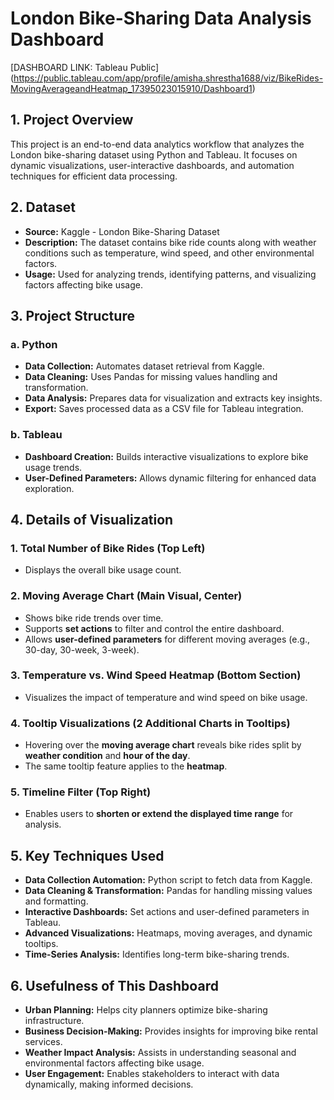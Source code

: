 # London Bike-Sharing Data Analysis Dashboard
[DASHBOARD LINK: Tableau Public] (https://public.tableau.com/app/profile/amisha.shrestha1688/viz/BikeRides-MovingAverageandHeatmap_17395023015910/Dashboard1)

## 1. Project Overview
This project is an end-to-end data analytics workflow that analyzes the London bike-sharing dataset using Python and Tableau. It focuses on dynamic visualizations, user-interactive dashboards, and automation techniques for efficient data processing.

## 2. Dataset
- **Source:** Kaggle - London Bike-Sharing Dataset
- **Description:** The dataset contains bike ride counts along with weather conditions such as temperature, wind speed, and other environmental factors.
- **Usage:** Used for analyzing trends, identifying patterns, and visualizing factors affecting bike usage.

## 3. Project Structure

### a. Python
- **Data Collection:** Automates dataset retrieval from Kaggle.
- **Data Cleaning:** Uses Pandas for missing values handling and transformation.
- **Data Analysis:** Prepares data for visualization and extracts key insights.
- **Export:** Saves processed data as a CSV file for Tableau integration.

### b. Tableau
- **Dashboard Creation:** Builds interactive visualizations to explore bike usage trends.
- **User-Defined Parameters:** Allows dynamic filtering for enhanced data exploration.

## 4. Details of Visualization

### 1. **Total Number of Bike Rides (Top Left)**
   - Displays the overall bike usage count.
   
### 2. **Moving Average Chart (Main Visual, Center)**
   - Shows bike ride trends over time.
   - Supports **set actions** to filter and control the entire dashboard.
   - Allows **user-defined parameters** for different moving averages (e.g., 30-day, 30-week, 3-week).
   
### 3. **Temperature vs. Wind Speed Heatmap (Bottom Section)**
   - Visualizes the impact of temperature and wind speed on bike usage.
   
### 4. **Tooltip Visualizations (2 Additional Charts in Tooltips)**
   - Hovering over the **moving average chart** reveals bike rides split by **weather condition** and **hour of the day**.
   - The same tooltip feature applies to the **heatmap**.
   
### 5. **Timeline Filter (Top Right)**
   - Enables users to **shorten or extend the displayed time range** for analysis.
   
## 5. Key Techniques Used
- **Data Collection Automation:** Python script to fetch data from Kaggle.
- **Data Cleaning & Transformation:** Pandas for handling missing values and formatting.
- **Interactive Dashboards:** Set actions and user-defined parameters in Tableau.
- **Advanced Visualizations:** Heatmaps, moving averages, and dynamic tooltips.
- **Time-Series Analysis:** Identifies long-term bike-sharing trends.

## 6. Usefulness of This Dashboard
- **Urban Planning:** Helps city planners optimize bike-sharing infrastructure.
- **Business Decision-Making:** Provides insights for improving bike rental services.
- **Weather Impact Analysis:** Assists in understanding seasonal and environmental factors affecting bike usage.
- **User Engagement:** Enables stakeholders to interact with data dynamically, making informed decisions.

